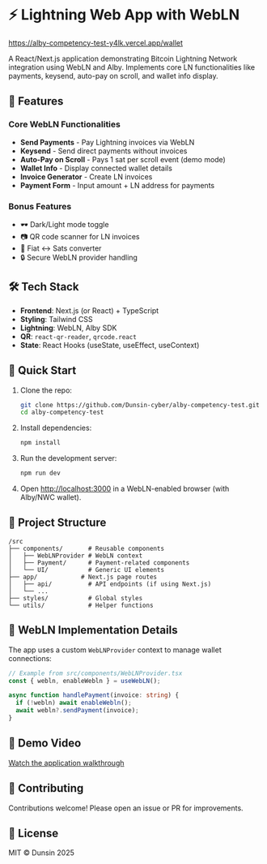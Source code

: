 
# ⚡ Lightning Web App with WebLN
https://alby-competency-test-y4lk.vercel.app/wallet

A React/Next.js application demonstrating Bitcoin Lightning Network integration using WebLN and Alby. Implements core LN functionalities like payments, keysend, auto-pay on scroll, and wallet info display.

## 🌟 Features

### Core WebLN Functionalities
- **Send Payments** - Pay Lightning invoices via WebLN
- **Keysend** - Send direct payments without invoices
- **Auto-Pay on Scroll** - Pays 1 sat per scroll event (demo mode)
- **Wallet Info** - Display connected wallet details
- **Invoice Generator** - Create LN invoices
- **Payment Form** - Input amount + LN address for payments

### Bonus Features
- 🕶️ Dark/Light mode toggle
- 📷 QR code scanner for LN invoices
- 💱 Fiat ↔ Sats converter
- 🔒 Secure WebLN provider handling

## 🛠️ Tech Stack

- **Frontend**: Next.js (or React) + TypeScript
- **Styling**: Tailwind CSS
- **Lightning**: WebLN, Alby SDK
- **QR**: `react-qr-reader`, `qrcode.react`
- **State**: React Hooks (useState, useEffect, useContext)

## 🚀 Quick Start

1. Clone the repo:
   ```bash
   git clone https://github.com/Dunsin-cyber/alby-competency-test.git
   cd alby-competency-test
   ```

2. Install dependencies:
   ```bash
   npm install
   ```

3. Run the development server:
   ```bash
   npm run dev
   ```

4. Open [http://localhost:3000](http://localhost:3000) in a WebLN-enabled browser (with Alby/NWC wallet).

## 📂 Project Structure

```
/src
├── components/       # Reusable components
│   ├── WebLNProvider # WebLN context
│   ├── Payment/      # Payment-related components
│   └── UI/           # Generic UI elements
├── app/            # Next.js page routes
│   ├── api/          # API endpoints (if using Next.js)
│   └── ...           
├── styles/           # Global styles
└── utils/            # Helper functions
```

## 🔧 WebLN Implementation Details

The app uses a custom `WebLNProvider` context to manage wallet connections:

```typescript
// Example from src/components/WebLNProvider.tsx
const { webln, enableWebln } = useWebLN();

async function handlePayment(invoice: string) {
  if (!webln) await enableWebln();
  await webln?.sendPayment(invoice);
}
```

## 🎥 Demo Video

[Watch the application walkthrough](https://www.youtube.com/watch?v=z12k1CkEZ00) 

## 🌈 Contributing

Contributions welcome! Please open an issue or PR for improvements.

## 📜 License

MIT © Dunsin 2025


